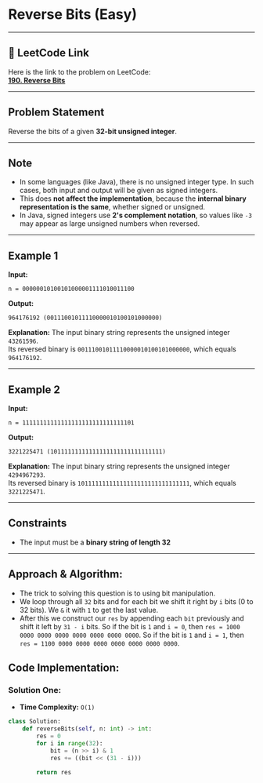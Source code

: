 # Reverse Bits (Easy)

---

## 🔗 LeetCode Link

Here is the link to the problem on LeetCode:  
[**190. Reverse Bits**](https://leetcode.com/problems/reverse-bits/)

---

## **Problem Statement**

Reverse the bits of a given **32-bit unsigned integer**.

---

## **Note**

- In some languages (like Java), there is no unsigned integer type. In such cases, both input and output will be given as signed integers.
- This does **not affect the implementation**, because the **internal binary representation is the same**, whether signed or unsigned.
- In Java, signed integers use **2's complement notation**, so values like `-3` may appear as large unsigned numbers when reversed.

---

## **Example 1**

**Input:**
```plaintext
n = 00000010100101000001111010011100
```

**Output:**
```plaintext
964176192 (00111001011110000010100101000000)
```

**Explanation:**
The input binary string represents the unsigned integer `43261596`.  
Its reversed binary is `00111001011110000010100101000000`, which equals `964176192`.

---

## **Example 2**

**Input:**
```plaintext
n = 11111111111111111111111111111101
```

**Output:**
```plaintext
3221225471 (10111111111111111111111111111111)
```

**Explanation:**
The input binary string represents the unsigned integer `4294967293`.  
Its reversed binary is `10111111111111111111111111111111`, which equals `3221225471`.

---

## **Constraints**

- The input must be a **binary string of length 32**

---

## Approach & Algorithm:

- The trick to solving this question is to using bit manipulation.
- We loop through all `32` bits and for each bit we shift it right by `i` bits (0 to 32 bits). We `&` it with `1` to get the last value.
- After this we construct our `res` by appending each `bit` previously and shift it left by `31 - i` bits. So if the bit is `1` and `i = 0`, then `res = 1000 0000 0000 0000 0000 0000 0000 0000`. So if the bit is `1` and `i = 1`, then `res = 1100 0000 0000 0000 0000 0000 0000 0000`.

## Code Implementation:

### Solution One:

- **Time Complexity:** `O(1)`

```python
class Solution:
    def reverseBits(self, n: int) -> int:
        res = 0
        for i in range(32):
            bit = (n >> i) & 1
            res += ((bit << (31 - i)))
        
        return res
```